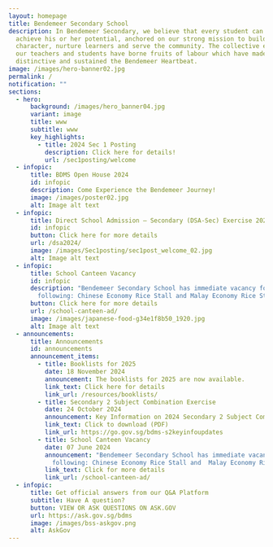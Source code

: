 ```yaml
---
layout: homepage
title: Bendemeer Secondary School
description: In Bendemeer Secondary, we believe that every student can shine and
  achieve his or her potential, anchored on our strong mission to build
  character, nurture learners and serve the community. The collective efforts of
  our teachers and students have borne fruits of labour which have made us
  distinctive and sustained the Bendemeer Heartbeat.
image: /images/hero-banner02.jpg
permalink: /
notification: ""
sections:
  - hero:
      background: /images/hero_banner04.jpg
      variant: image
      title: www
      subtitle: www
      key_highlights:
        - title: 2024 Sec 1 Posting
          description: Click here for details!
          url: /sec1posting/welcome
  - infopic:
      title: BDMS Open House 2024
      id: infopic
      description: Come Experience the Bendemeer Journey!
      image: /images/poster02.jpg
      alt: Image alt text
  - infopic:
      title: Direct School Admission – Secondary (DSA-Sec) Exercise 2024
      id: infopic
      button: Click here for more details
      url: /dsa2024/
      image: /images/Sec1posting/sec1post_welcome_02.jpg
      alt: Image alt text
  - infopic:
      title: School Canteen Vacancy
      id: infopic
      description: "Bendemeer Secondary School has immediate vacancy for the
        following: Chinese Economy Rice Stall and Malay Economy Rice Stall"
      button: Click here for more details
      url: /school-canteen-ad/
      image: /images/japanese-food-g34e1f8b50_1920.jpg
      alt: Image alt text
  - announcements:
      title: Announcements
      id: announcements
      announcement_items:
        - title: Booklists for 2025
          date: 18 November 2024
          announcement: The booklists for 2025 are now available.
          link_text: Click here for details
          link_url: /resources/booklists/
        - title: Secondary 2 Subject Combination Exercise
          date: 24 October 2024
          announcement: Key Information on 2024 Secondary 2 Subject Combination Exercise
          link_text: Click to download (PDF)
          link_url: https://go.gov.sg/bdms-s2keyinfoupdates
        - title: School Canteen Vacancy
          date: 07 June 2024
          announcement: "Bendemeer Secondary School has immediate vacancy for the
            following: Chinese Economy Rice Stall and  Malay Economy Rice Stall"
          link_text: Click for more details
          link_url: /school-canteen-ad/
  - infopic:
      title: Get official answers from our Q&A Platform
      subtitle: Have A question?
      button: VIEW OR ASK QUESTIONS ON ASK.GOV
      url: https://ask.gov.sg/bdms
      image: /images/bss-askgov.png
      alt: AskGov
---
```

